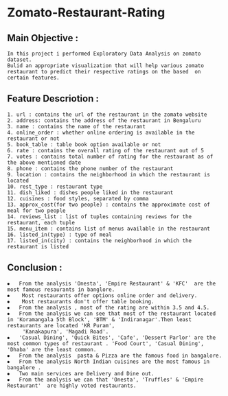 #                                                      Zomato-Restaurant-Rating
##  Main Objective :
    In this project i performed Exploratory Data Analysis on zomato dataset.
    Bulid an appropriate visualization that will help various zomato restaurant to predict their respective ratings on the based  on certain features.
##  Feature Descriotion :
    1. url : contains the url of the restaurant in the zomato website
    2. address: contains the address of the restaurant in Bengaluru
    3. name : contains the name of the restaurant
    4. online_order : whether online ordering is available in the restaurant or not
    5. book_table : table book option available or not
    6. rate : contains the overall rating of the restaurant out of 5
    7. votes : contains total number of rating for the restaurant as of the above mentioned date
    8. phone : contains the phone number of the restaurant
    9. location : contains the neighborhood in which the restaurant is located
    10. rest_type : restaurant type
    11. dish_liked : dishes people liked in the restaurant
    12. cuisines : food styles, separated by comma
    13. approx_cost(for two people) : contains the approximate cost of meal for two people
    14. reviews_list : list of tuples containing reviews for the restaurant, each tuple
    15. menu_item : contains list of menus available in the restaurant
    16. listed_in(type) : type of meal
    17. listed_in(city) : contains the neighborhood in which the restaurant is listed
##  Conclusion :
    ⦁	From the analysis 'Onesta', 'Empire Restaurant' & 'KFC'  are the most famous resaurants in banglore.
    ⦁	 Most restaurants offer options online order and delivery.
    ⦁    Most restaurants don't offer table booking.
    ⦁   From the analysis , most of the rating are within 3.5 and 4.5.
    ⦁	From the analysis we can see that most of the restaurant located in 'Koramangala 5th Block', 'BTM' & 'Indiranagar'.Then least restaurants are located 'KR Puram', 
         'Kanakapura', 'Magadi Road'.
    ⦁	'Casual Dining', 'Quick Bites', 'Cafe', 'Dessert Parlor' are the most common types of restaurant . 'Food Court', 'Casual Dining', 'Dhaba' are the least common.
    ⦁	From the analysis  pasta & Pizza are the famous food in bangalore.
    ⦁	From the analysis North Indian cuisines are the most famous in bangalore .
    ⦁	Two main services are Delivery and Dine out.
    ⦁	From the analysis we can that 'Onesta', 'Truffles' & 'Empire Restaurant'  are highly voted restaurants. 





